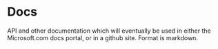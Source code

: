 # Docs

API and other documentation which will eventually be used in either the Microsoft.com docs portal, or in a github site. Format is markdown.